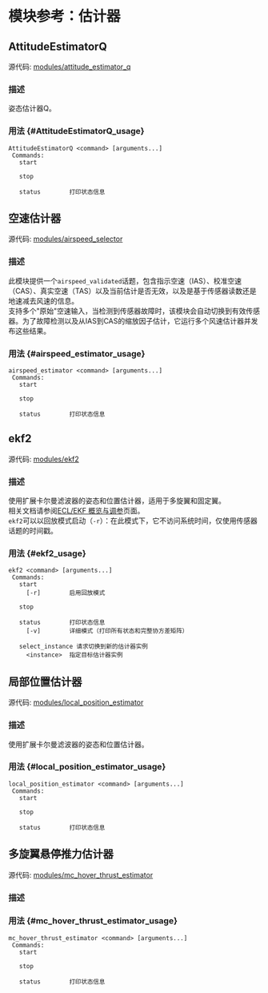 # 模块参考：估计器

## AttitudeEstimatorQ

源代码: [modules/attitude_estimator_q](https://github.com/PX4/PX4-Autopilot/tree/main/src/modules/attitude_estimator_q)

### 描述
姿态估计器Q。

### 用法 {#AttitudeEstimatorQ_usage}

```
AttitudeEstimatorQ <command> [arguments...]
 Commands:
   start

   stop

   status        打印状态信息
```

## 空速估计器

源代码: [modules/airspeed_selector](https://github.com/PX4/PX4-Autopilot/tree/main/src/modules/airspeed_selector)

### 描述
此模块提供一个`airspeed_validated`话题，包含指示空速（IAS）、校准空速（CAS）、真实空速（TAS）以及当前估计是否无效，以及是基于传感器读数还是地速减去风速的信息。  
支持多个"原始"空速输入，当检测到传感器故障时，该模块会自动切换到有效传感器。为了故障检测以及从IAS到CAS的缩放因子估计，它运行多个风速估计器并发布这些结果。

### 用法 {#airspeed_estimator_usage}

```
airspeed_estimator <command> [arguments...]
 Commands:
   start

   stop

   status        打印状态信息
```

## ekf2

源代码: [modules/ekf2](https://github.com/PX4/PX4-Autopilot/tree/main/src/modules/ekf2)

### 描述
使用扩展卡尔曼滤波器的姿态和位置估计器，适用于多旋翼和固定翼。  
相关文档请参阅[ECL/EKF 概览与调参](https://docs.px4.io/main/en/advanced_config/tuning_the_ecl_ekf.html)页面。  
`ekf2`可以以回放模式启动（`-r`）：在此模式下，它不访问系统时间，仅使用传感器话题的时间戳。

### 用法 {#ekf2_usage}

```
ekf2 <command> [arguments...]
 Commands:
   start
     [-r]        启用回放模式

   stop

   status        打印状态信息
     [-v]        详细模式（打印所有状态和完整协方差矩阵）

   select_instance 请求切换到新的估计器实例
     <instance>  指定目标估计器实例
```

## 局部位置估计器

源代码: [modules/local_position_estimator](https://github.com/PX4/PX4-Autopilot/tree/main/src/modules/local_position_estimator)

### 描述
使用扩展卡尔曼滤波器的姿态和位置估计器。

### 用法 {#local_position_estimator_usage}

```
local_position_estimator <command> [arguments...]
 Commands:
   start

   stop

   status        打印状态信息
```

## 多旋翼悬停推力估计器

源代码: [modules/mc_hover_thrust_estimator](https://github.com/PX4/PX4-Autopilot/tree/main/src/modules/mc_hover_thrust_estimator)

### 描述

### 用法 {#mc_hover_thrust_estimator_usage}

```
mc_hover_thrust_estimator <command> [arguments...]
 Commands:
   start

   stop

   status        打印状态信息
```